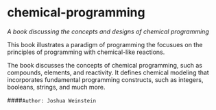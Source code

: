 # chemical-programming

*A book discussing the concepts and designs of chemical programming*

This book illustrates a paradigm of programming the focusues on the principles of programming with chemical-like reactions.

 The book discusses the concepts of chemical programming, such as compounds, elements, and reactivity. It defines chemical modeling that incorporates fundamental programming constructs, such as integers, booleans, strings, and much more.

####`Author: Joshua Weinstein`
